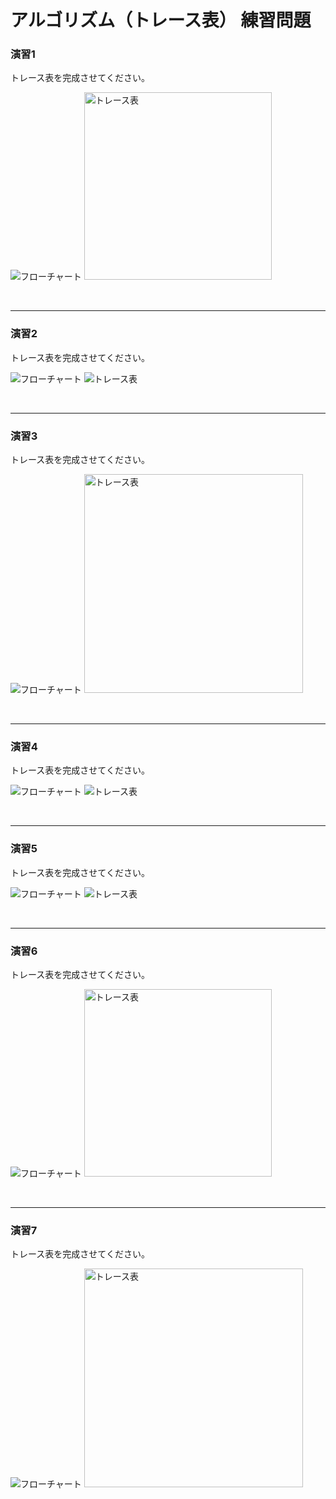 # アルゴリズム（トレース表） 練習問題

### 演習1
トレース表を完成させてください。

<img src="./img/01_01.png" alt="フローチャート">

<img src="./img/01_02.png" alt="トレース表" width="300">

<br><hr>

### 演習2
トレース表を完成させてください。

<img src="./img/02_01.png" alt="フローチャート">

<img src="./img/02_02.png" alt="トレース表">

<br><hr>

### 演習3
トレース表を完成させてください。

<img src="./img/03_01.png" alt="フローチャート">

<img src="./img/03_02.png" alt="トレース表" width="350">

<br><hr>

### 演習4
トレース表を完成させてください。

<img src="./img/04_01.png" alt="フローチャート">

<img src="./img/04_02.png" alt="トレース表">

<br><hr>

### 演習5
トレース表を完成させてください。

<img src="./img/05_01.png" alt="フローチャート">

<img src="./img/05_02.png" alt="トレース表">

<br><hr>

### 演習6
トレース表を完成させてください。

<img src="./img/06_01.png" alt="フローチャート">

<img src="./img/06_02.png" alt="トレース表" width="300">

<br><hr>

### 演習7
トレース表を完成させてください。

<img src="./img/07_01.png" alt="フローチャート">

<img src="./img/07_02.png" alt="トレース表" width="350">